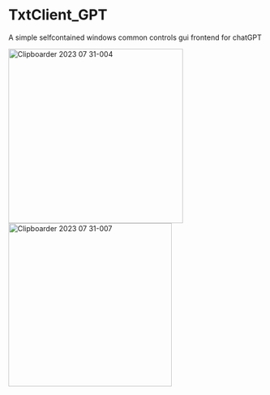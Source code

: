 # TxtClient_GPT
A simple selfcontained windows common controls gui frontend for chatGPT


<img width="344" alt="Clipboarder 2023 07 31-004" src="https://github.com/wolfman616/TxtClient_GPT/assets/62726599/860bc1b5-8dc1-4b12-befc-6a986a09682c">

<img width="322" alt="Clipboarder 2023 07 31-007" src="https://github.com/wolfman616/TxtClient_GPT/assets/62726599/ac0b948d-0ab4-4473-81c0-81d0c2dcdb5e">
